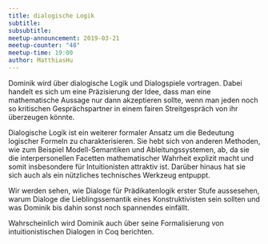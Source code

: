 ```yaml
---
title: dialogische Logik
subtitle:
subsubtitle: 
meetup-announcement: 2019-03-21
meetup-counter: "48"
meetup-time: 19:00
author: MatthiasHu
---
```


Dominik wird über dialogische Logik und Dialogspiele vortragen.
Dabei handelt es sich um eine Präzisierung der Idee,
dass man eine mathematische Aussage nur dann akzeptieren sollte,
wenn man jeden noch so kritischen Gesprächspartner
in einem fairen Streitgespräch von ihr überzeugen könnte.

Dialogische Logik ist ein weiterer formaler Ansatz um die Bedeutung 
logischer Formeln zu charakterisieren. Sie hebt sich von anderen 
Methoden, wie zum Beispiel Modell-Semantiken und Ableitungssystemen, ab, 
da sie die interpersonellen Facetten mathematischer Wahrheit explizit 
macht und somit insbesondere für Intuitionisten attraktiv ist. Darüber 
hinaus hat sie sich auch als ein nützliches technisches Werkzeug entpuppt.

Wir werden sehen, wie Dialoge für Prädikatenlogik erster Stufe 
aussesehen, warum Dialoge die Lieblingssemantik eines Konstruktivisten 
sein sollten und was Dominik bis dahin sonst noch spannendes einfällt.

Wahrscheinlich wird Dominik auch über seine Formalisierung von
intuitionistischen Dialogen in Coq berichten.
